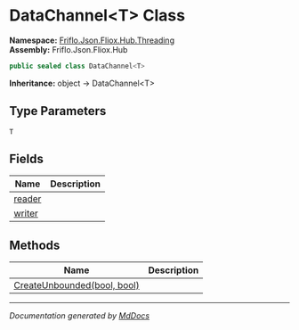 ﻿<!--  
  <auto-generated>   
    The contents of this file were generated by a tool.  
    Changes to this file may be list if the file is regenerated  
  </auto-generated>   
-->

# DataChannel\<T\> Class

**Namespace:** [Friflo.Json.Fliox.Hub.Threading](../index.md)  
**Assembly:** Friflo.Json.Fliox.Hub

```csharp
public sealed class DataChannel<T>
```

**Inheritance:** object → DataChannel\<T\>

## Type Parameters

`T`

## Fields

| Name                       | Description |
| -------------------------- | ----------- |
| [reader](fields/reader.md) |             |
| [writer](fields/writer.md) |             |

## Methods

| Name                                                      | Description |
| --------------------------------------------------------- | ----------- |
| [CreateUnbounded(bool, bool)](methods/CreateUnbounded.md) |             |

___

*Documentation generated by [MdDocs](https://github.com/ap0llo/mddocs)*
